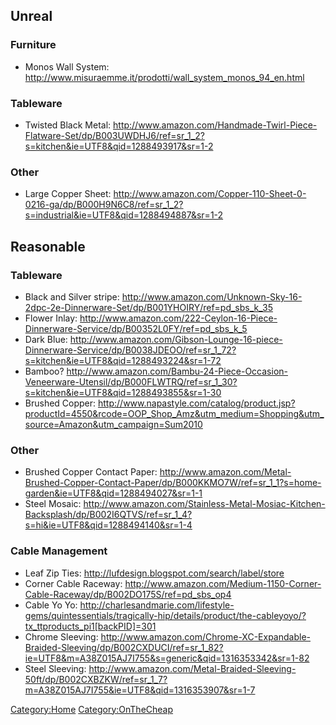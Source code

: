 Unreal
------

### Furniture

-   Monos Wall System:
    <http://www.misuraemme.it/prodotti/wall_system_monos_94_en.html>

### Tableware

-   Twisted Black Metal:
    <http://www.amazon.com/Handmade-Twirl-Piece-Flatware-Set/dp/B003UWDHJ6/ref=sr_1_2?s=kitchen&ie=UTF8&qid=1288493917&sr=1-2>

### Other

-   Large Copper Sheet:
    <http://www.amazon.com/Copper-110-Sheet-0-0216-ga/dp/B000H9N6C8/ref=sr_1_2?s=industrial&ie=UTF8&qid=1288494887&sr=1-2>

Reasonable
----------

### Tableware

-   Black and Silver stripe:
    <http://www.amazon.com/Unknown-Sky-16-2dpc-2e-Dinnerware-Set/dp/B001YHOIRY/ref=pd_sbs_k_35>
-   Flower Inlay:
    <http://www.amazon.com/222-Ceylon-16-Piece-Dinnerware-Service/dp/B00352L0FY/ref=pd_sbs_k_5>
-   Dark Blue:
    <http://www.amazon.com/Gibson-Lounge-16-piece-Dinnerware-Service/dp/B0038JDEOO/ref=sr_1_72?s=kitchen&ie=UTF8&qid=1288493224&sr=1-72>
-   Bamboo?
    <http://www.amazon.com/Bambu-24-Piece-Occasion-Veneerware-Utensil/dp/B000FLWTRQ/ref=sr_1_30?s=kitchen&ie=UTF8&qid=1288493855&sr=1-30>
-   Brushed Copper:
    <http://www.napastyle.com/catalog/product.jsp?productId=4550&rcode=OOP_Shop_Amz&utm_medium=Shopping&utm_source=Amazon&utm_campaign=Sum2010>

### Other

-   Brushed Copper Contact Paper:
    <http://www.amazon.com/Metal-Brushed-Copper-Contact-Paper/dp/B000KKMO7W/ref=sr_1_1?s=home-garden&ie=UTF8&qid=1288494027&sr=1-1>
-   Steel Mosaic:
    <http://www.amazon.com/Stainless-Metal-Mosiac-Kitchen-Backsplash/dp/B002I6QTVS/ref=sr_1_4?s=hi&ie=UTF8&qid=1288494140&sr=1-4>

### Cable Management

-   Leaf Zip Ties: <http://lufdesign.blogspot.com/search/label/store>
-   Corner Cable Raceway:
    <http://www.amazon.com/Medium-1150-Corner-Cable-Raceway/dp/B002DO175S/ref=pd_sbs_op4>
-   Cable Yo Yo:
    <http://charlesandmarie.com/lifestyle-gems/quintessentials/tragically-hip/details/product/the-cableyoyo/?tx_ttproducts_pi1[backPID]=301>
-   Chrome Sleeving:
    <http://www.amazon.com/Chrome-XC-Expandable-Braided-Sleeving/dp/B002CXDUCI/ref=sr_1_82?ie=UTF8&m=A38Z015AJ7I755&s=generic&qid=1316353342&sr=1-82>
-   Steel Sleeving:
    <http://www.amazon.com/Metal-Braided-Sleeving-50ft/dp/B002CXBZKW/ref=sr_1_7?m=A38Z015AJ7I755&ie=UTF8&qid=1316353907&sr=1-7>

<Category:Home> <Category:OnTheCheap>
